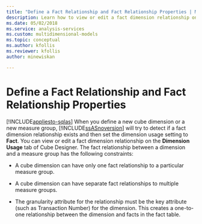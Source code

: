 ```yaml
---
title: "Define a Fact Relationship and Fact Relationship Properties | Microsoft Docs"
description: Learn how to view or edit a fact dimension relationship on the Dimension Usage tab of Cube Designer.
ms.date: 05/02/2018
ms.service: analysis-services
ms.custom: multidimensional-models
ms.topic: conceptual
ms.author: kfollis
ms.reviewer: kfollis
author: minewiskan

---
```

# Define a Fact Relationship and Fact Relationship Properties
[!INCLUDE[appliesto-sqlas](../includes/appliesto-sqlas.md)]
  When you define a new cube dimension or a new measure group, [!INCLUDE[ssASnoversion](../includes/ssasnoversion-md.md)] will try to detect if a fact dimension relationship exists and then set the dimension usage setting to **Fact**. You can view or edit a fact dimension relationship on the **Dimension Usage** tab of Cube Designer. The fact relationship between a dimension and a measure group has the following constraints:  
  
-   A cube dimension can have only one fact relationship to a particular measure group.  
  
-   A cube dimension can have separate fact relationships to multiple measure groups.  
  
-   The granularity attribute for the relationship must be the key attribute (such as Transaction Number) for the dimension. This creates a one-to-one relationship between the dimension and facts in the fact table.  
  
  
